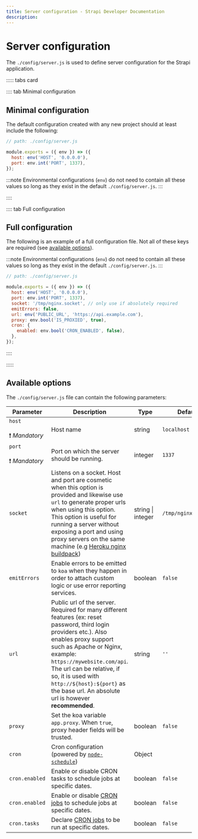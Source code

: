 ```yaml
---
title: Server configuration - Strapi Developer Documentation
description: 
---
```


<!-- TODO: update SEO -->

# Server configuration

The `./config/server.js` is used to define server configuration for the Strapi application.

::::: tabs card

:::: tab Minimal configuration

## Minimal configuration

The default configuration created with any new project should at least include the following:

```js
// path: ./config/server.js

module.exports = ({ env }) => ({
  host: env('HOST', '0.0.0.0'),
  port: env.int('PORT', 1337),
});
```

:::note
Environmental configurations (`env`) do not need to contain all these values so long as they exist in the default `./config/server.js`.
:::

::::

:::: tab Full configuration

## Full configuration

The following is an example of a full configuration file. Not all of these keys are required (see [available options](#available-options)).

:::note
Environmental configurations (`env`) do not need to contain all these values so long as they exist in the default `./config/server.js`.
:::

```js
// path: ./config/server.js

module.exports = ({ env }) => ({
  host: env('HOST', '0.0.0.0'),
  port: env.int('PORT', 1337),
  socket: '/tmp/nginx.socket', // only use if absolutely required
  emitErrors: false,
  url: env('PUBLIC_URL', 'https://api.example.com'),
  proxy: env.bool('IS_PROXIED', true),
  cron: {
    enabled: env.bool('CRON_ENABLED', false),
  },
});
```

::::

:::::

## Available options

The `./config/server.js` file can contain the following parameters:

<!-- TODO: add admin jwt config option -->

| Parameter                                | Description                                                                                                                                                                                                                                                                                                                                                                 | Type              | Default                                                                                                                          |
| --------------------------------------- | --------------------------------------------------------------------------------------------------------------------------------------------------------------------------------------------------------------------------------------------------------------------------------------------------------------------------------------------------------------------------- | ----------------- | -------------------------------------------------------------------------------------------------------------------------------- |
| `host`<br/><br/>❗️ _Mandatory_                                 | Host name                                                                                                                                                                                                                                                                                                                                                                   | string            | `localhost`                                                                                                                      |
| `port`<br/><br/>❗️ _Mandatory_                                  | Port on which the server should be running.                                                                                                                                                                                                                                                                                                                                 | integer           | `1337`                                                                                                                           |
| `socket`                                | Listens on a socket. Host and port are cosmetic when this option is provided and likewise use `url` to generate proper urls when using this option. This option is useful for running a server without exposing a port and using proxy servers on the same machine (e.g [Heroku nginx buildpack](https://github.com/heroku/heroku-buildpack-nginx#requirements-proxy-mode)) | string \| integer | `/tmp/nginx.socket`                                                                                                              |
| `emitErrors`                            | Enable errors to be emitted to `koa` when they happen in order to attach custom logic or use error reporting services.                                                                                                                                                                                                                                                      | boolean           | `false`                                                                                                                          |
| `url`                                   | Public url of the server. Required for many different features (ex: reset password, third login providers etc.). Also enables proxy support such as Apache or Nginx, example: `https://mywebsite.com/api`. The url can be relative, if so, it is used with `http://${host}:${port}` as the base url. An absolute url is however **recommended**.                            | string            | `''`                                                                                                                             |
| `proxy`                                 | Set the koa variable `app.proxy`. When `true`, proxy header fields will be trusted.                                                                                                                                                                                                                                                                                         | boolean           | `false`                                                                                                                          |
| `cron`                                  | Cron configuration (powered by [`node-schedule`](https://github.com/node-schedule/node-schedule))                                                                                                                                                                                                                                                                           | Object            |                                                                                                                                  |
| `cron.enabled`                          | Enable or disable CRON tasks to schedule jobs at specific dates.                                                                                                                                                                                                                                                                                                            | boolean           | `false`                                                                                                                          |
| `cron.enabled`                          | Enable or disable [CRON jobs](/developer-docs/latest/setup-deployment-guides/configurations/optional/cronjobs.md) to schedule jobs at specific dates.                                                                                                                                                                                                                                                                                                            | boolean           | `false`                                                                                                                          |
| `cron.tasks`                          | Declare [CRON jobs](/developer-docs/latest/setup-deployment-guides/configurations/optional/cronjobs.md) to be run at specific dates.                                                                                                                                                                                                                                                                                                            | boolean           | `false`                                                                                                                          |
